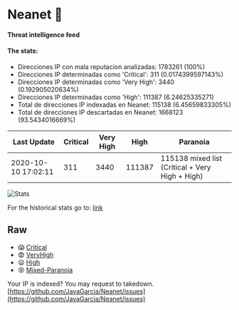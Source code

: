 # Neanet :hocho:
#### Threat intelligence feed
#### The stats:

- Direcciones IP con mala reputacion analizadas: 1783261 (100%)
- Direcciones IP determinadas como 'Critical':  311 (0.0174399597143%)
- Direcciones IP determinadas como 'Very High':  3440 (0.192905020634%)
- Direcciones IP determinadas como 'High':  111387 (6.24625335271)
- Total de direcciones IP indexadas en Neanet:  115138 (6.45659833305%)
- Total de direcciones IP descartadas en Neanet:  1668123 (93.5434016669%)

| Last Update | Critical | Very High | High | Paranoia |
| --- | --- | --- | --- | --- |
| 2020-10-10 17:02:11 | 311 | 3440 | 111387 | 115138 mixed list (Critical + Very High + High)|

![Stats](https://docs.google.com/spreadsheets/d/e/2PACX-1vSnaNMIXVabIpDJjufMlzH7poXnshF3mgd8Is1g9ytUEzVsP5my4Trn8f-xkoLLQ38xpL3HtmUexLo6/pubchart?oid=501124687&format=image)

For the historical stats go to: [link](/stats.csv)
## Raw
- :scream: [Critical](https://raw.githubusercontent.com/JavaGarcia/Neanet/master/blacklists/neanet_critical.txt)
- :fearful: [VeryHigh](https://raw.githubusercontent.com/JavaGarcia/Neanet/master/blacklists/neanet_veryHigh.txtt)
- :frowning: [High](https://raw.githubusercontent.com/JavaGarcia/Neanet/master/blacklists/neanet_high.txt)
- :dizzy_face: [Mixed-Paranoia](https://raw.githubusercontent.com/JavaGarcia/Neanet/master/blacklists/neanet_all.txt)


Your IP is indexed? You may request to takedown. [https://github.com/JavaGarcia/Neanet/issues](https://github.com/JavaGarcia/Neanet/issues)




































































































































































































































































































































































































































































































































































































































































































































































































































































































































































































































































































































































































































































































































































